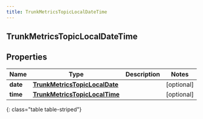 ```yaml
---
title: TrunkMetricsTopicLocalDateTime
---
```

## TrunkMetricsTopicLocalDateTime

## Properties

|Name | Type | Description | Notes|
|------------ | ------------- | ------------- | -------------|
| **date** | [**TrunkMetricsTopicLocalDate**](TrunkMetricsTopicLocalDate.html) |  | [optional] |
| **time** | [**TrunkMetricsTopicLocalTime**](TrunkMetricsTopicLocalTime.html) |  | [optional] |
{: class="table table-striped"}


